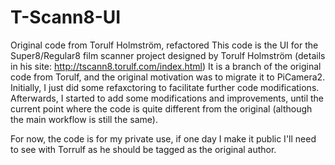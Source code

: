 # T-Scann8-UI
Original code from Torulf Holmström, refactored
This code is the UI for the Super8/Regular8 film scanner project designed by Torulf Holmström (details in his site: http://tscann8.torulf.com/index.html)
It is a branch of the original code from Torulf, and the original motivation was to migrate it to PiCamera2.
Initially, I just did some refaxctoring to facilitate further code modifications.
Afterwards, I started to add some modifications and improvements, until the current point where the code is quite different from the original (although the main workflow is still the same).

For now, the code is for my private use, if one day I make it public I'll need to see with Torrulf as he should be tagged as the original author.
